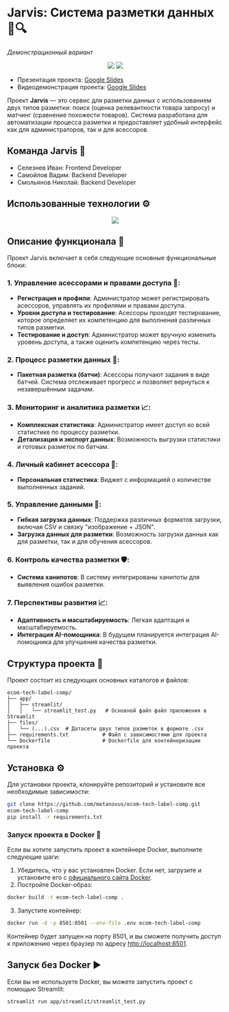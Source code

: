 # Jarvis: Система разметки данных 🧠🔍
*Демонстрационный вариант*

<p align="center">
    <img src="https://github.com/user-attachments/assets/a0b30c79-8150-4d81-8b15-d8f70837950e"/>
    <img src="https://github.com/user-attachments/assets/1ca7204e-7ea6-4b71-8b60-463ce6bbccf5"/>
</p>

* Презентация проекта: [Google Slides](https://docs.google.com/presentation/d/1SL5l4pMNIuPIMnzLr272B43lWurdWsky/edit#slide=id.p1)
* Видеодемонстрация проекта: [Google Slides](https://docs.google.com/presentation/d/1SL5l4pMNIuPIMnzLr272B43lWurdWsky/edit#slide=id.p6)

Проект **Jarvis** — это сервис для разметки данных с использованием двух типов разметки: поиск (оценка релевантности товара запросу) и матчинг (сравнение похожести товаров). Система разработана для автоматизации процесса разметки и предоставляет удобный интерфейс как для администраторов, так и для асессоров.

## Команда Jarvis 👥

* Селезнев Иван: Frontend Developer
* Самойлов Вадим: Backend Developer
* Смольянов Николай: Backend Developer

## Использованные технологии ⚙️
<p align="center">
  <a href="https://go-skill-icons.vercel.app/">
    <img src="https://go-skill-icons.vercel.app/api/icons?i=linux,python,pycharm,supabase,postgres,docker,streamlit,pandas,sqlalchemy&theme=dark"/>
  </a>
</p>

## Описание функционала 🚀

Проект Jarvis включает в себя следующие основные функциональные блоки:

### 1. Управление асессорами и правами доступа 📕:
- **Регистрация и профили**: Администратор может регистрировать асессоров, управлять их профилями и правами доступа.
- **Уровни доступа и тестирование**: Асессоры проходят тестирование, которое определяет их компетенцию для выполнения различных типов разметки.
- **Тестирование и доступ**: Администратор может вручную изменить уровень доступа, а также оценить компетенцию через тесты.

### 2. Процесс разметки данных 📝:
- **Пакетная разметка (батчи)**: Асессоры получают задания в виде батчей. Система отслеживает прогресс и позволяет вернуться к незавершённым задачам.

### 3. Мониторинг и аналитика разметки 📈:
- **Комплексная статистика**: Администратор имеет доступ ко всей статистике по процессу разметки.
- **Детализация и экспорт данных**: Возможность выгрузки статистики и готовых разметок по батчам.

### 4. Личный кабинет асессора 👤:
- **Персональная статистика**: Виджет с информацией о количестве выполненных заданий.

### 5. Управление данными 📁:
- **Гибкая загрузка данных**: Поддержка различных форматов загрузки, включая CSV и связку "изображение + JSON".
- **Загрузка данных для разметки**: Возможность загрузки данных как для разметки, так и для обучения асессоров.

### 6. Контроль качества разметки 🛡️:
- **Система ханипотов**: В систему интегрированы ханипоты для выявления ошибок разметки.

### 7. Перспективы развития 📈:
- **Адаптивность и масштабируемость**: Легкая адаптация и масштабируемость.
- **Интеграция AI-помощника**: В будущем планируется интеграция AI-помощника для улучшения качества разметки.

## Структура проекта 📂

Проект состоит из следующих основных каталогов и файлов:

```
ecom-tech-label-comp/
├── app/
│   ├── streamlit/
│   │   └── streamlit_test.py   # Основной файл файл приложения в Streamlit
├── files/
│   └── (...).csv  # Датасеты двух типов разметок в формате .csv
├── requirements.txt           # Файл с зависимостями для проекта
└── Dockerfile                 # Dockerfile для контейнеризации проекта
``` 

## Установка ⚙️

Для установки проекта, клонируйте репозиторий и установите все необходимые зависимости:

```bash
git clone https://github.com/metanovus/ecom-tech-label-comp.git
ecom-tech-label-comp
pip install -r requirements.txt
```

### Запуск проекта в Docker 🐳

Если вы хотите запустить проект в контейнере Docker, выполните следующие шаги:

1. Убедитесь, что у вас установлен Docker. Если нет, загрузите и установите его с [официального сайта Docker](https://www.docker.com/get-started).
2. Постройте Docker-образ:

```bash
docker build -t ecom-tech-label-comp .
```

3. Запустите контейнер:

```bash
docker run -d -p 8501:8501 --env-file .env ecom-tech-label-comp
```

Контейнер будет запущен на порту 8501, и вы сможете получить доступ к приложению через браузер по адресу [http://localhost:8501](http://localhost:8501).

## Запуск без Docker ▶️

Если вы не используете Docker, вы можете запустить проект с помощью Streamlit:

```bash
streamlit run app/streamlit/streamlit_test.py
```
